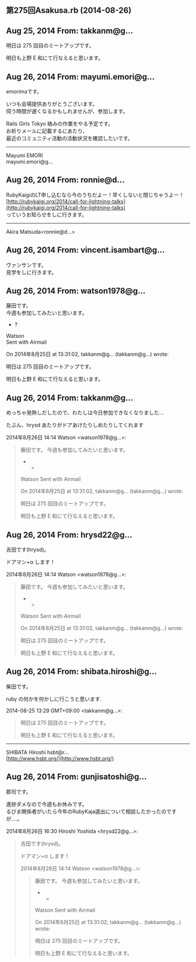 ## 第275回Asakusa.rb (2014-08-26)

## Aug 25, 2014 From: takkanm@g...

明日は 275 回目のミートアップです。

明日も上野 E 和にて行なえると思います。

## Aug 26, 2014 From: mayumi.emori@g...

emorimaです。

いつも会場提供ありがとうございます。  
伺う時間が遅くなるかもしれませんが、参加します。

Rails Girls Tokyo 絡みの作業をやる予定です。  
お祈りメールに記載するにあたり、  
最近のコミュニティ活動の活動状況を確認したいです。

* * *

Mayumi EMORI  
mayumi.emori@g...

## Aug 26, 2014 From: ronnie@d...

RubyKaigiのLT申し込むなら今のうちだよー！早くしないと閉じちゃうよー！  
[http://rubykaigi.org/2014/call-for-lightning-talks](http://rubykaigi.org/2014/call-for-lightning-talks)  
っていうお知らせをしに行きます。

* * *

Akira Matsuda\<ronnie@d...\>

## Aug 26, 2014 From: vincent.isambart@g...

ヴァンサンです。  
見学をしに行きます。

## Aug 26, 2014 From: watson1978@g...

藤田です。  
今週も参加してみたいと思います。

  - ?

Watson  
Sent with Airmail

On 2014年8月25日 at 13:31:02, takkanm@g... (takkanm@g...) wrote:

明日は 275 回目のミートアップです。

明日も上野 E 和にて行なえると思います。

## Aug 26, 2014 From: takkanm@g...

めっちゃ発熱しだしたので、わたしは今日参加できなくなりました…

たぶん、hrysd あたりがドアあけたりしめたりしてくれます

2014年8月26日 14:14 Watson \<watson1978@g...\>:

> 藤田です。 今週も参加してみたいと思います。
> 
> - -
> 
> Watson Sent with Airmail
> 
> On 2014年8月25日 at 13:31:02, takkanm@g... (takkanm@g...) wrote:
> 
> 明日は 275 回目のミートアップです。
> 
> 明日も上野 E 和にて行なえると思います。
## Aug 26, 2014 From: hrysd22@g...

吉田です(hrysd)。

ドアマン+α します！

2014年8月26日 14:14 Watson \<watson1978@g...\>:

> 藤田です。 今週も参加してみたいと思います。
> 
> - -
> 
> Watson Sent with Airmail
> 
> On 2014年8月25日 at 13:31:02, takkanm@g... (takkanm@g...) wrote:
> 
> 明日は 275 回目のミートアップです。
> 
> 明日も上野 E 和にて行なえると思います。
## Aug 26, 2014 From: shibata.hiroshi@g...

柴田です。

ruby の何かを何かしに行こうと思います.

2014-08-25 13:29 GMT+09:00 \<takkanm@g...\>:

> 明日は 275 回目のミートアップです。
> 
> 明日も上野 E 和にて行なえると思います。
* * *

SHIBATA Hiroshi hsbt@r...  
[http://www.hsbt.org/](http://www.hsbt.org/)

## Aug 26, 2014 From: gunjisatoshi@g...

郡司です。

進捗ダメなので今週もお休みです。  
るびま関係者がいたら今年のRubyKaja選出について相談したかったのですが‥‥。

2014年8月26日 16:30 Hiroshi Yoshida \<hrysd22@g...\>:

> 吉田です(hrysd)。
> 
> ドアマン+α します！
> 
> 2014年8月26日 14:14 Watson \<watson1978@g...\>:
> 
> > 藤田です。 今週も参加してみたいと思います。
> > 
> > - -
> > 
> > Watson Sent with Airmail
> > 
> > On 2014年8月25日 at 13:31:02, takkanm@g... (takkanm@g...) wrote:
> > 
> > 明日は 275 回目のミートアップです。
> > 
> > 明日も上野 E 和にて行なえると思います。

